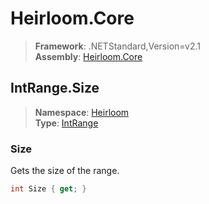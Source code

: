 # Heirloom.Core

> **Framework**: .NETStandard,Version=v2.1  
> **Assembly**: [Heirloom.Core][0]  

## IntRange.Size

> **Namespace**: [Heirloom][0]  
> **Type**: [IntRange][1]  

### Size

Gets the size of the range.

```cs
int Size { get; }
```

[0]: ../Heirloom.Core.md
[1]: Heirloom.IntRange.md
